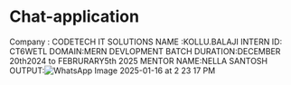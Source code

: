 # Chat-application
Company : CODETECH IT SOLUTIONS
NAME :KOLLU.BALAJI
INTERN ID: CT6WETL
DOMAIN:MERN DEVLOPMENT
BATCH DURATION:DECEMBER 20th2024 to FEBRURARY5th 2025
MENTOR NAME:NELLA SANTOSH
OUTPUT:![WhatsApp Image 2025-01-16 at 2 23 17 PM](https://github.com/user-attachments/assets/5bc3862a-ab1a-40f7-b85b-471ad1724669)

